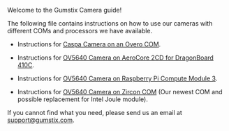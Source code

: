 Welcome to the Gumstix Camera guide!

The following file contains instructions on how to use our cameras with different
COMs and processors we have available.

- Instructions for [Caspa Camera on an Overo COM].

- Instructions for [OV5640 Camera on AeroCore 2CD for DragonBoard 410C].

- Instructions for [OV5640 Camera on Raspberry Pi Compute Module 3].

- Instructions for [OV5640 Camera on Zircon COM] (Our newest COM and possible replacement for Intel Joule module).

If you cannot find what you need, please send us an email at [support@gumstix.com](mailto:suppoer@gumstix.com).

<!---Make sure these links are always up to date--->
[Caspa Camera on an Overo COM]:https://github.com/gumstix/cameras/wiki/Instructions-for-Caspa-Camera-and-Tiny-Caspa-Camera-on-Overo-COMs-and-Poblano
[OV5640 Camera on AeroCore 2CD for DragonBoard 410C]:https://github.com/gumstix/cameras/wiki/Instructions-for-OV5640-Camera-on-AeroCore-2CD-for-Dragonboard-410C
[OV5640 Camera on Raspberry Pi Compute Module 3]:https://github.com/gumstix/cameras/wiki/Instructions-for-OV5640-Camera-on-Raspberry-Pi-Compute-Module-3
[OV5640 Camera on Zircon COM]:https://github.com/gumstix/cameras/wiki/Instructions-for-OV5640-Camera-on-Zircon
